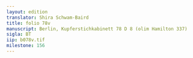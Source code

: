 ```yaml
---
layout: edition
translator: Shira Schwam-Baird
title: folio 78v
manuscript: Berlin, Kupferstichkabinett 78 D 8 (olim Hamilton 337)
sigla: BT
iip: b078v.tif
milestone: 156
---
```

